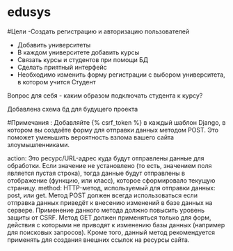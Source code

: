 # edusys

#Цели
-Создать регистрацию и авторизацию пользователей
- Добавить университеты 
- В каждом университете добавить курсы
- Связать курсы и студентов при помощи БД
- Сделать приятный интерфейс
- Необходимо изменить форму регистрации с выбором университета, в котором учится Студент

Вопрос для себя - каким образом подключать студента к курсу? 


Добавлена схема бд для будущего проекта

#Примечания
: Добавляйте {% csrf_token %} в каждый шаблон Django, в котором вы создаёте форму для отправки данных методом POST. Это поможет уменьшить вероятность взлома вашего сайта злоумышленниками.

action: Это ресурс/URL-адрес куда будут отправлены данные для обработки. Если значение не установлено (то есть, значением поля является пустая строка), тогда данные будут отправлены в отображение (функцию, или класс), которое сформировало текущую страницу.
method: HTTP-метод, используемый для отправки данных: post, или get.
Метод POST должен всегда использоваться если отправка данных приведёт к внесению изменений в базе данных на сервере. Применение данного метода должно повысить уровень защиты от CSRF.
Метод GET должен применяться только для форм, действия с которыми не приводят к изменению базы данных (например для поисковых запросов). Кроме того, данный метод рекомендуется применять для создания внешних ссылок на ресурсы сайта.
